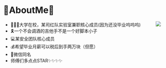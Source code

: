 # 🐰AboutMe🐰
<img align="right" src="https://github-readme-stats.vercel.app/api?username=ChattrRabbit&show_icons=true&icon_color=CE1D2D&text_color=718096&bg_color=ffffff&hide_title=true"/>


- 👨🏻‍💻大学在校，某司红队实验室兼职核心成员(因为还没毕业呜呜呜)
- 🎗️一个不会调酒的吉他手不是一个好脚本小子
- 💻某安全团队核心成员
- 💰希望毕业月薪可以税后到手两万块（但愿）
- 📮微信同名
- 师傅们多点点STAR✨✨✨✨

